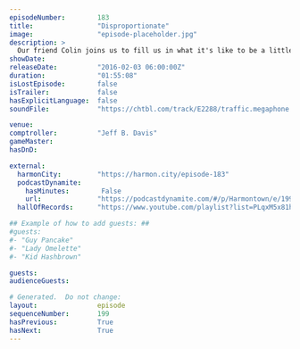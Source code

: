 ```yaml
---
episodeNumber:        183
title:                "Disproportionate"
image:                "episode-placeholder.jpg"
description: >
  Our friend Colin joins us to fill us in what it's like to be a little person. Brought to you by Balls, it's whats for dinner. Watch the video at harmontown.com/live! Become a member!
showDate:             
releaseDate:          "2016-02-03 06:00:00Z"
duration:             "01:55:08"
isLostEpisode:        false
isTrailer:            false
hasExplicitLanguage:  false
soundFile:            "https://chtbl.com/track/E2288/traffic.megaphone.fm/STA3971065366.mp3?updated=1560547150"

venue:                
comptroller:          "Jeff B. Davis"
gameMaster:           
hasDnD:               

external:
  harmonCity:         "https://harmon.city/episode-183"
  podcastDynamite:
    hasMinutes:        False
    url:              "https://podcastdynamite.com/#/p/Harmontown/e/199/183"
  hallOfRecords:      "https://www.youtube.com/playlist?list=PLqxM5x81hNOY4rUYY85yRexhP5ABjPMjD"

## Example of how to add guests: ##
#guests:
#- "Guy Pancake"
#- "Lady Omelette"
#- "Kid Hashbrown"

guests:
audienceGuests:

# Generated.  Do not change:
layout:               episode
sequenceNumber:       199
hasPrevious:          True
hasNext:              True
---
```


<!-- The episode description will be rendered here -->
<!-- Add your content below here -->

